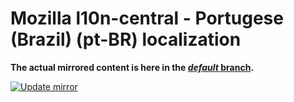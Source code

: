 # Mozilla l10n-central - Portugese (Brazil) (pt-BR) localization

**The actual mirrored content is here in the [_default_ branch](https://github.com/censorship-no/l10n-mozilla-central-pt-BR/tree/default).**

[![Update mirror](https://github.com/censorship-no/l10n-mozilla-central-pt-BR/actions/workflows/update-mirror.yml/badge.svg?branch=automation)](https://github.com/censorship-no/l10n-mozilla-central-pt-BR/actions/workflows/update-mirror.yml)
